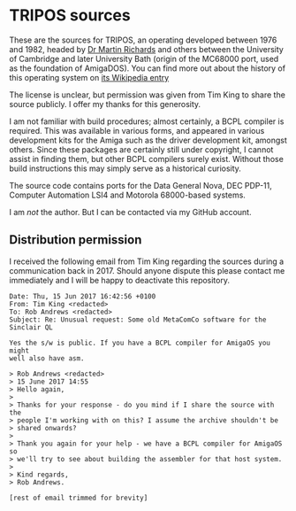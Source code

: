 # TRIPOS sources

These are the sources for TRIPOS, an operating developed between 1976 and 1982, headed by [Dr Martin Richards](https://en.wikipedia.org/wiki/Martin_Richards_(computer_scientist)) and others between the University of Cambridge and later University Bath (origin of the MC68000 port, used as the foundation of AmigaDOS). You can find more out about the history of this operating system on [its Wikipedia entry](https://en.wikipedia.org/wiki/TRIPOS)

The license is unclear, but permission was given from Tim King to share the source publicly. I offer my thanks for this generosity.

I am not familiar with build procedures; almost certainly, a BCPL compiler is required. This was available in various forms, and appeared in various development kits for the Amiga such as the driver development kit, amongst others. Since these packages are certainly still under copyright, I cannot assist in finding them, but other BCPL compilers surely exist. Without those build instructions this may simply serve as a historical curiosity.

The source code contains ports for the Data General Nova, DEC PDP-11, Computer Automation LSI4 and Motorola 68000-based systems.

I am _not_ the author. But I can be contacted via my GitHub account.

## Distribution permission

I received the following email from Tim King regarding the sources during a communication back in 2017. Should anyone dispute this please contact me immediately and I will be happy to deactivate this repository.

```
Date: Thu, 15 Jun 2017 16:42:56 +0100
From: Tim King <redacted>
To: Rob Andrews <redacted>
Subject: Re: Unusual request: Some old MetaComCo software for the Sinclair QL

Yes the s/w is public. If you have a BCPL compiler for AmigaOS you might 
well also have asm.

> Rob Andrews <redacted>
> 15 June 2017 14:55
> Hello again,
>
> Thanks for your response - do you mind if I share the source with the 
> people I'm working with on this? I assume the archive shouldn't be 
> shared onwards?
>
> Thank you again for your help - we have a BCPL compiler for AmigaOS so 
> we'll try to see about building the assembler for that host system.
>
> Kind regards,
> Rob Andrews.

[rest of email trimmed for brevity]
```
